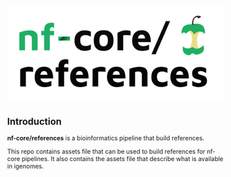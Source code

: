 <h1>
  <picture>
    <source media="(prefers-color-scheme: dark)" srcset="docs/images/nf-core-references_logo_dark.png">
    <img alt="nf-core/references" src="docs/images/nf-core-references_logo_light.png">
  </picture>
</h1>

## Introduction

**nf-core/references** is a bioinformatics pipeline that build references.

This repo contains assets file that can be used to build references for nf-core pipelines.
It also contains the assets file that describe what is available in igenomes.